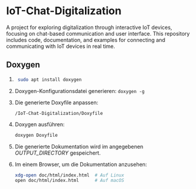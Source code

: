 # IoT-Chat-Digitalization
A project for exploring digitalization through interactive IoT devices, focusing on chat-based communication and user interface. This repository includes code, documentation, and examples for connecting and communicating with IoT devices in real time.



## Doxygen
1. ```bash
    sudo apt install doxygen
2. Doxygen-Konfigurationsdatei generieren:
    ``` doxygen -g ```
3. Die generierte Doxyfile anpassen:
    ```plaintext
    /IoT-Chat-Digitalization/Doxyfile
4. Doxygen ausführen:
    ```bash
    doxygen Doxyfile
5. Die generierte Dokumentation wird im angegebenen *OUTPUT_DIRECTORY* gespeichert.

6. Im einem Browser, um die Dokumentation anzusehen:
    ```bash
    xdg-open doc/html/index.html  # Auf Linux
    open doc/html/index.html      # Auf macOS